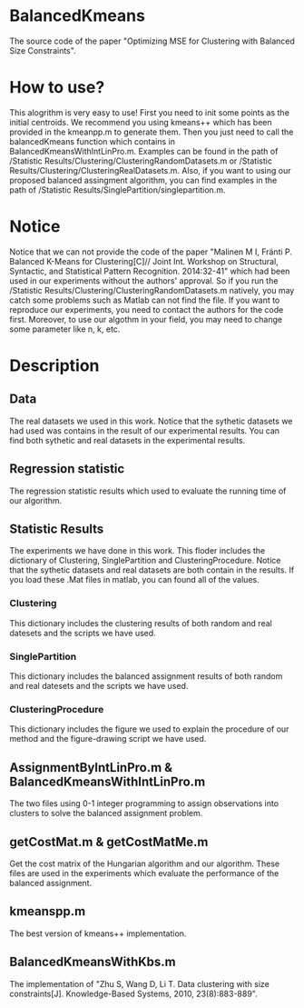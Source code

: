 # BalancedKmeans
The source code of the paper "Optimizing MSE for Clustering with Balanced Size Constraints".
# How to use?
This alogrithm is very easy to use! First you need to init some points as the initial centroids. We recommend you using kmeans++ which has been provided in the kmeanpp.m to generate them. Then you just need to call the balancedKmeans function which contains in BalancedKmeansWithIntLinPro.m. Examples can be found in the path of /Statistic Results/Clustering/ClusteringRandomDatasets.m or /Statistic Results/Clustering/ClusteringRealDatasets.m. Also, if you want to using our proposed balanced assingment algorithm, you can find examples in the path of /Statistic Results/SinglePartition/singlepartition.m. 
# Notice
Notice that we can not provide the code of the paper "Malinen M I, Fränti P. Balanced K-Means for Clustering[C]// Joint Int. Workshop on Structural, Syntactic, and Statistical Pattern Recognition. 2014:32-41" which had been used in our experiments without the authors' approval. So if you run the /Statistic Results/Clustering/ClusteringRandomDatasets.m natively, you may catch some problems such as Matlab can not find the file. If you want to reproduce our experiments, you need to contact the authors for the code first. Moreover, to use our algothm in your field, you may need to change some parameter like n, k, etc.
# Description
## Data
The real datasets we used in this work. Notice that the sythetic datasets we had used was contains in the result of our experimental results. You can find both sythetic and real datasets in the experimental results. 

## Regression statistic
The regression statistic results which used to evaluate the running time of our algorithm.

## Statistic Results
The experiments we have done in this work. This floder includes the dictionary of Clustering, SinglePartition and ClusteringProcedure. Notice that the sythetic datasets and real datasets are both contain in the results. If you load these .Mat files in matlab, you can found all of the values.

### Clustering
This dictionary includes the clustering results of both random and real datesets and the scripts we have used.

### SinglePartition
This dictionary includes the balanced assignment results of both random and real datesets and the scripts we have used.

### ClusteringProcedure
This dictionary includes the figure we used to explain the procedure of our method and the figure-drawing script we have used.

## AssignmentByIntLinPro.m & BalancedKmeansWithIntLinPro.m
The two files using 0-1 integer programming to assign observations into clusters to solve the balanced assignment problem.

## getCostMat.m & getCostMatMe.m
Get the cost matrix of the Hungarian algorithm and our algorithm. These files are used in the experiments which evaluate the performance of the balanced assignment.

## kmeanspp.m
The best version of kmeans++ implementation.

## BalancedKmeansWithKbs.m
The implementation of "Zhu S, Wang D, Li T. Data clustering with size constraints[J]. Knowledge-Based Systems, 2010, 23(8):883-889".
